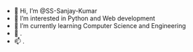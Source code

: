 - 👋 Hi, I’m @SS-Sanjay-Kumar
- 👀 I’m interested in Python and Web development 
- 🌱 I’m currently learning Computer Science and Engineering
- 💞️ .
- 📫 .

<!---
SS-Sanjay-Kumar/SS-Sanjay-Kumar is a ✨ special ✨ repository because its `README.md` (this file) appears on your GitHub profile.
You can click the Preview link to take a look at your changes.
--->
